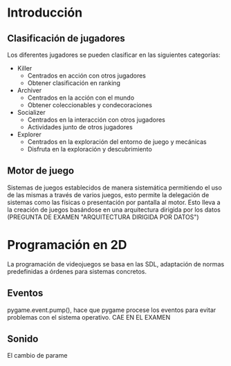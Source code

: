 # Introducción
## Clasificación de jugadores
Los diferentes jugadores se pueden clasificar en las siguientes categorías:
- Killer
	- Centrados en acción con otros jugadores
	- Obtener clasificación en ranking
- Archiver
	- Centrados en la acción con el mundo
	- Obtener coleccionables y condecoraciones
- Socializer
	- Centrados en la interacción con otros jugadores
	- Actividades junto de otros jugadores
- Explorer
	- Centrados en la exploración del entorno de juego y mecánicas
	- Disfruta en la exploración y descubrimiento
## Motor de juego
Sistemas de juegos establecidos de manera sistemática permitiendo el uso de las mismas a través de varios juegos, esto permite la delegación de sistemas como las físicas o presentación por pantalla al motor. Esto lleva a la creación de juegos basándose en una arquitectura dirigida por los datos (PREGUNTA DE EXAMEN "ARQUITECTURA DIRIGIDA POR DATOS")
# Programación en 2D
La programación de videojuegos se basa en las SDL, adaptación de normas predefinidas a órdenes para sistemas concretos.


## Eventos
pygame.event.pump(), hace que pygame procese los eventos para evitar problemas con el sistema operativo. CAE EN EL EXAMEN
## Sonido
El cambio de parame